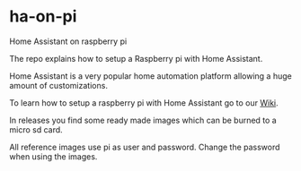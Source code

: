 # ha-on-pi
Home Assistant on raspberry pi

The repo explains how to setup a Raspberry pi with Home Assistant.

Home Assistant is a very popular home automation platform allowing a huge amount of customizations.


To learn how to setup a raspberry pi with Home Assistant go to our [Wiki](https://github.com/beejones/ha-on-pi/wiki).

In releases you find some ready made images which can be burned to a micro sd card.

All reference images use pi as user and password. Change the password when using the images.
